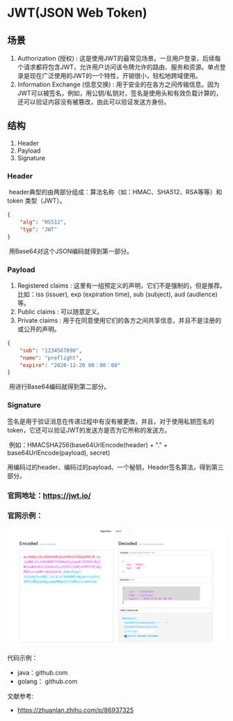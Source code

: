 # JWT(JSON Web Token)

## 场景

1. Authorization (授权) : 这是使用JWT的最常见场景。一旦用户登录，后续每个请求都将包含JWT，允许用户访问该令牌允许的路由、服务和资源。单点登录是现在广泛使用的JWT的一个特性，开销很小，轻松地跨域使用。
2. Information Exchange (信息交换) : 用于安全的在各方之间传输信息。因为JWT可以被签名，例如，用公钥/私钥对，签名是使用头和有效负载计算的，还可以验证内容没有被篡改，由此可以验证发送方身份。

## 结构

1. Header
2. Payload
3. Signature

### Header

​	header典型的由两部分组成：算法名称（如：HMAC、SHA512、RSA等等）和 token 类型（JWT）。

```json
{
    "alg": "HS512",
    "typ": "JWT"
}
```

​	用Base64对这个JSON编码就得到第一部分。

### Payload

1. Registered claims : 这里有一组预定义的声明，它们不是强制的，但是推荐。比如：iss (issuer), exp (expiration time), sub (subject), aud (audience)等。
2. Public claims : 可以随意定义。
3. Private claims : 用于在同意使用它们的各方之间共享信息，并且不是注册的或公开的声明。

```json
{
    "sub": "1234567890",
    "name": "preflight",
    "expire": "2020-12-20 00：00：00"
}
```

​	用进行Base64编码就得到第二部分。

### Signature

​	签名是用于验证消息在传递过程中有没有被更改，并且，对于使用私钥签名的token，它还可以验证JWT的发送方是否为它所称的发送方。

​	例如：HMACSHA256(base64UrlEncode(header) + "." + base64UrlEncode(payload), secret)

​	用编码过的header、编码过的payload、一个秘钥，Header签名算法，得到第三部分。

### 官网地址：https://jwt.io/

### 官网示例：

![image-1](http://raw.githubusercontent.com/preflight-2021/gitbook/master/business/resources/image-1.png)

代码示例：

- java：github.com
- golang： github.com

文献参考:

- https://zhuanlan.zhihu.com/p/86937325

